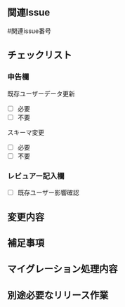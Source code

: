 ## 関連Issue
#関連issue番号

## チェックリスト

### 申告欄

既存ユーザーデータ更新

- [ ] 必要
- [ ] 不要

スキーマ変更

- [ ] 必要
- [ ] 不要

### レビュアー記入欄

- [ ] 既存ユーザー影響確認


## 変更内容


## 補足事項


## マイグレーション処理内容


## 別途必要なリリース作業



